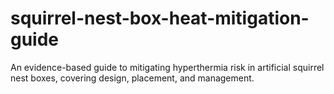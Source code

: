# squirrel-nest-box-heat-mitigation-guide
An evidence-based guide to mitigating hyperthermia risk in artificial squirrel nest boxes, covering design, placement, and management.
